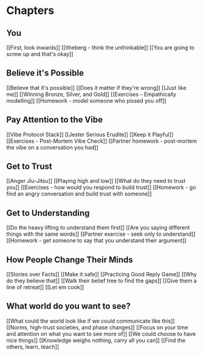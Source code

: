 # Chapters
## You
[[First, look inwards]]
[[Itheberg - think the unthinkable]]
[[You are going to screw up and that's okay]]
## Believe it's Possible
[[Believe that it's possible]]
[[Does it matter if they're wrong]]
[[Just like me]]
[[Winning Bronze, Silver, and Gold]]
[[Exercises - Empathically modelling]]
[[Homework - model someone who pissed you off]]
## Pay Attention to the Vibe
[[Vibe Protocol Stack]]
[[Jester Serious Erudite]]
[[Keep it Playful]]
[[Exercises - Post-Mortem Vibe Check]]
[[Partner homework - post-mortem the vibe on a conversation you had]]

## Get to Trust
[[Anger Jiu-Jitsu]]
[[Playing high and low]]
[[What do they need to trust you]]
[[Exercises - how would you respond to build trust]]
[[Homework - go find an angry conversation and build trust with someone]]

## Get to Understanding
[[Do the heavy lifting to understand them first]]
[[Are you saying different things with the same words]]
[[Partner exercise - seek only to understand]]
[[Homework - get someone to say that you understand their argument]]
## How People Change Their Minds
[[Stories over Facts]]
[[Make it safe]]
[[Practicing Good Reply Game]]
[[Why do they believe that]]
[[Walk their belief tree to find the gaps]]
[[Give them a line of retreat]]
[[Let em cook]]

## What world do you want to see?
[[What could the world look like if we could communicate like this]]
[[Norms, high-trust societies, and phase changes]]
[[Focus on your time and attention on what you want to see more of]]
[[We could choose to have nice things]]
[[Knowledge weighs nothing, carry all you can]]
[[Find the others, learn, teach]]



